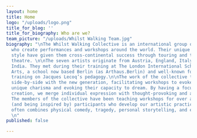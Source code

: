 ```yaml
---
layout: home
title: Home
logo: "/uploads/logo.png"
title_for_blog: ''
title_for_biography: Who are we?
team_picture: "/uploads/Whilst Walking Team.jpg"
biography: "\nThe Whilst Walking Collective is an international group of theatre-makers
  who create performances and workshops around the world. Their unique process and
  style have given them cross-continental success through touring and teaching devised
  theatre. \n\nThe seven artists originate from Austria, England, Italy, Spain and
  India. They met during their training at The London International School of Performing
  Arts, a school now based Berlin (as Arthaus.Berlin) and well-known for its unique
  training on Jacques Lecoq’s pedagogy.\n\nThe work of the collective thrives by working
  side-by-side with the new generation, facilitating workshops to evoke the participant’s
  unique charisma and evoking their capacity to dream. By having a focus on group
  creation, we merge individual expression with thought-provoking and accessible productions.
  The members of the collective have been teaching workshops for over a decade, inspiring
  (and being inspired by) participants who develop our artistic practice. Our work
  often combines physical comedy, tragedy, personal storytelling, and even multimedia.
  \n"
published: false

---
```

